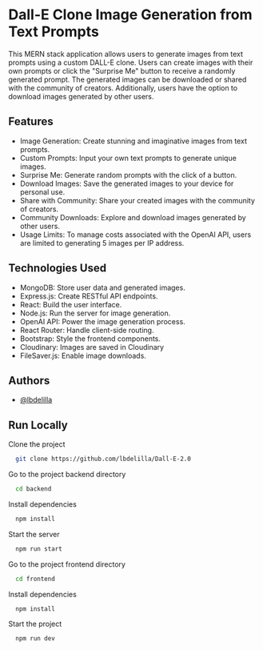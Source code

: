 # Dall-E Clone Image Generation from Text Prompts

This MERN stack application allows users to generate images from text prompts using a custom DALL-E clone. Users can create images with their own prompts or click the "Surprise Me" button to receive a randomly generated prompt. The generated images can be downloaded or shared with the community of creators. Additionally, users have the option to download images generated by other users.

## Features

- Image Generation: Create stunning and imaginative images from text prompts.
- Custom Prompts: Input your own text prompts to generate unique images.
- Surprise Me: Generate random prompts with the click of a button.
- Download Images: Save the generated images to your device for personal use.
- Share with Community: Share your created images with the community of creators.
- Community Downloads: Explore and download images generated by other users.
- Usage Limits: To manage costs associated with the OpenAI API, users are limited to generating 5 images per IP address.

## Technologies Used

- MongoDB: Store user data and generated images.
- Express.js: Create RESTful API endpoints.
- React: Build the user interface.
- Node.js: Run the server for image generation.
- OpenAI API: Power the image generation process.
- React Router: Handle client-side routing.
- Bootstrap: Style the frontend components.
- Cloudinary: Images are saved in Cloudinary
- FileSaver.js: Enable image downloads.

## Authors

- [@lbdelilla](https://www.github.com/lbdelilla)

## Run Locally

Clone the project

```bash
  git clone https://github.com/lbdelilla/Dall-E-2.0
```

Go to the project backend directory

```bash
  cd backend
```

Install dependencies

```bash
  npm install
```

Start the server

```bash
  npm run start
```

Go to the project frontend directory

```bash
  cd frontend
```

Install dependencies

```bash
  npm install
```

Start the project

```bash
  npm run dev
```

